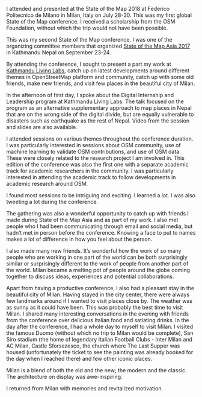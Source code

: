 I attended and presented at the State of the Map 2018 at Federico Politecnico de Milano in Milan, Italy on July 28-30. This was my first global State of the Map conference. I received a scholarship from the OSM Foundation, without which the trip would not have been possible. 

This was my second State of the Map conference. I was one of the organizing committee members that organized [State of the Map Asia 2017](http://2017.stateofthemap.asia) in Kathmandu Nepal on September 23-24. 

By attending the conference, I sought to present a part my work at [Kathmandu Living Labs](http://kathmandulivinglabs.org), catch up on latest developments around different themes in OpenStreetMap platform and community, catch up with some old friends, make new friends, and visit few places in the beautiful city of Milan.

In the afternoon of first day, I spoke about the Digital Internship and Leadership program at Kathmandu Living Labs. The talk focused on the program as an alternative supplementary approach to map places in Nepal that are on the wrong side of the digital divide, but are equally vulnerable to disasters such as earthquake as the rest of Nepal. Video from the session and slides are also available.


I attended sessions on various themes throughout the conference duration. I was particularly interested in sessions about OSM community, use of machine learning to validate OSM contributions, and use of OSM data. These were closely related to the research project I am involved in. This edition of the conference was also the first one with a separate academic track for academic researchers in the community. I was particularly interested in attending the academic track to follow developments in academic research around OSM.

I found most sessions to be intriguing and exciting. I learned a lot. I was also tweeting a lot during the conference.  

The gathering was also a wonderful opportunity to catch up with friends I made during State of the Map Asia and as part of my work. I also met people who I had been communicating through email and social media, but hadn’t met in person before the conference. Knowing a face to put to names makes a lot of difference in how you feel about the person. 

I also made many new friends. It’s wonderful how the work of so many people who are working in one part of the world can be both surprisingly similar or surprisingly different to the work of people from another part of the world. Milan became a melting pot of people around the globe coming together to discuss ideas, experiences and potential collaborations.   

Apart from having a productive conference, I also had a pleasant stay in the beautiful city of Milan. Having stayed in the city center, there were always few landmarks around if I wanted to visit places close by. The weather was as sunny as it could have been. This was probably the best time to visit Milan. I shared many interesting conversations in the evening with friends from the conference over delicious Italian food and satiating drinks. In the day after the conference, I had a whole day to myself to visit Milan. I visited the famous Duomo (without which no trip to Milan would be complete), San Siro stadium (the home of legendary Italian Football Clubs - Inter Milan and AC Milan, Castle Sforsezesco, the church where The Last Supper was housed (unfortunately the ticket to see the painting was already booked for the day when I reached there) and few other iconic places.

Milan is a blend of both the old and the new; the modern and the classic. The architecture on display was awe-inspiring. 

I returned from Milan with memories and revitalized motivation. 
